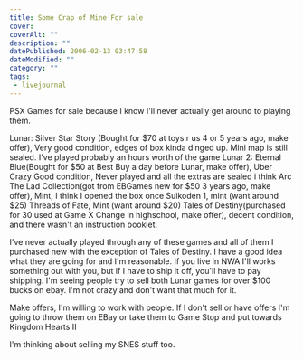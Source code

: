 ```yaml
---
title: Some Crap of Mine For sale
cover: 
coverAlt: ""
description: ""
datePublished: 2006-02-13 03:47:58
dateModified: ""
category: ""
tags:
 - livejournal
---
```


PSX Games for sale because I know I'll never actually get around to playing them.

Lunar: Silver Star Story (Bought for $70 at toys r us 4 or 5 years ago, make offer), Very good condition, edges of box kinda dinged up. Mini map is still sealed. I've played probably an hours worth of the game
Lunar 2: Eternal Blue(Bought for $50 at Best Buy a day before Lunar, make offer), Uber Crazy Good condition, Never played and all the extras are sealed i think
Arc The Lad Collection(got from EBGames new for $50 3 years ago, make offer), Mint, I think I opened the box once
Suikoden 1, mint (want around $25)
Threads of Fate, Mint (want around $20)
Tales of Destiny(purchased for 30 used at Game X Change in highschool, make offer), decent condition, and there wasn't an instruction booklet.

I've never actually played through any of these games and all of them I purchased new with the exception of Tales of Destiny. I have a good idea what they are going for and I'm reasonable. If you live in NWA I'll works something out with you, but if I have to ship it off, you'll have to pay shipping. I'm seeing people try to sell both Lunar games for over $100 bucks on ebay. I'm not crazy and don't want that much for it.

Make offers, I'm willing to work with people. If I don't sell or have offers I'm going to throw them on EBay or take them to Game Stop and put towards Kingdom Hearts II

I'm thinking about selling my SNES stuff too.

